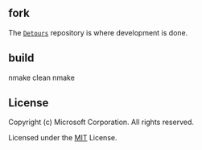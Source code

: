 ## fork

The [`Detours`](https://github.com/microsoft/detours) repository is where development is done.

## build

nmake clean
nmake

## License

Copyright (c) Microsoft Corporation. All rights reserved.

Licensed under the [MIT](LICENSE.md) License.
